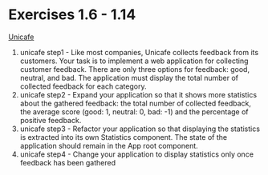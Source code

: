 # Exercises 1.6 - 1.14

[Unicafe](https://fullstackopen.com/en/part1/a_more_complex_state_debugging_react_apps)

1. unicafe step1 - Like most companies, Unicafe collects feedback from its customers. Your task is to implement a web application for collecting customer feedback. There are only three options for feedback: good, neutral, and bad. The application must display the total number of collected feedback for each category.
2. unicafe step2 - Expand your application so that it shows more statistics about the gathered feedback: the total number of collected feedback, the average score (good: 1, neutral: 0, bad: -1) and the percentage of positive feedback.
3. unicafe step3 - Refactor your application so that displaying the statistics is extracted into its own Statistics component. The state of the application should remain in the App root component.
4. unicafe step4 - Change your application to display statistics only once feedback has been gathered
